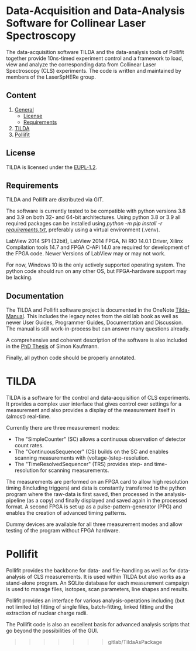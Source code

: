 # Data-Acquisition and Data-Analysis Software for Collinear Laser Spectroscopy
The data-acquisition software TILDA and the data-analysis tools of Pollifit together provide 10ns-timed experiment 
control and a framework to load, view and analyze the corresponding data from Collinear Laser Spectroscopy (CLS) 
experiments. The code is written and maintained by members of the LaserSpHERe group.

## Content
1. [General](#data-acquisition-and-data-analysis-software-for-collinear-laser-spectroscopy)
   * [License](#license)
   * [Requirements](#Requirements)
2. [TILDA](#tilda)
3. [Pollifit](#pollifit)

## License
TILDA is licensed under the [EUPL-1.2](https://joinup.ec.europa.eu/collection/eupl/eupl-guidelines-faq-infographics).

## Requirements
TILDA and Pollifit are distributed via GIT.

The software is currently tested to be compatible with python versions 3.8 and 3.9 on both 32- and
64-bit architectures.
Using python 3.8 or 3.9 all required packages can be installed using *python -m pip install -r 
[requirements.txt](requirements.txt)*, preferably using a virtual environment (.venv).

LabView 2014 SP1 (32bit), LabView 2014 FPGA, Ni RIO 14.0.1 Driver, Xilinx Compilation tools 14.7 and FPGA C-APi 14.0 are
required for development of the FPGA code. Newer Versions of LabView may or may not work.

For now, Windows 10 is the only actively supported operating system. The python code should run on any other OS, but
FPGA-hardware support may be lacking.

## Documentation
The TILDA and Pollifit software project is documented in the OneNote 
[Tilda-Manual](https://espace.cern.ch/labbooks-lasersphere/_layouts/OneNote.aspx?id=%2Flabbooks-lasersphere%2FDarmstadt%2FTILDA-Manual).
This includes the legacy notes from the old lab book as well as newer User Guides, Programmer Guides, Documentation and 
Discussion. The manual is still work-in-process but can answer many questions already.

A comprehensive and coherent description of the software is also included in the 
[PhD Thesis](http://tuprints.ulb.tu-darmstadt.de/9286) 
of Simon Kaufmann. 

Finally, all python code should be properly annotated.

# TILDA
TILDA is a software for the control and data-acquisition of CLS experiments. It provides a complex user interface that 
gives control over settings for a measurement and also provides a display of the measurement itself in (almost) 
real-time.

Currently there are three measurement modes: 
* The "SimpleCounter" (SC) allows a continuous observation of detector count rates.
* The "ContinuousSequencer" (CS) builds on the SC and enables scanning measurements with (voltage-)step-resolution.
* The "TimeResolvedSequencer" (TRS) provides step- and time-resolution for scanning measurements. 

The measurements are performed on an FPGA card to allow high resolution timing 8including triggers) and data is 
constantly transferred to the python program where the raw-data is first saved, then processed in the analysis-pipeline
(as a copy) and finally displayed and saved again in the processed format. A second FPGA is set up as a 
pulse-pattern-generator (PPG) and enables the creation of advanced timing patterns.

Dummy devices are available for all three measurement modes and allow testing of the program without FPGA hardware.

# Pollifit
Pollifit provides the backbone for data- and file-handling as well as for data-analysis of CLS measurements. 
It is used within TILDA but also works as a stand-alone program. An SQLite database for each measurement campaign is 
used to manage files, isotopes, scan parameters, line shapes and results.

Pollifit provides an interface for various analysis-operations including
(but not limited to) fitting of single files, batch-fitting, linked fitting and the extraction of nuclear charge 
radii.

The Pollifit code is also an excellent basis for advanced analysis scripts that go beyond the possibilities of the GUI.
>>>>>>> gitlab/TildaAsPackage
